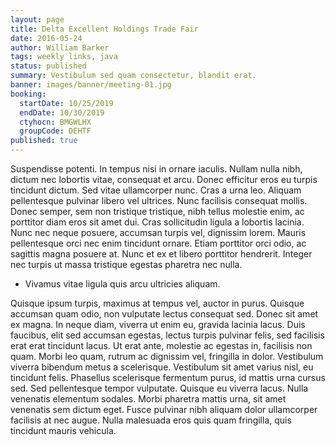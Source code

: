 ```yaml
---
layout: page
title: Delta Excellent Holdings Trade Fair
date: 2016-05-24
author: William Barker
tags: weekly links, java
status: published
summary: Vestibulum sed quam consectetur, blandit erat.
banner: images/banner/meeting-01.jpg
booking:
  startDate: 10/25/2019
  endDate: 10/30/2019
  ctyhocn: BMGWLHX
  groupCode: DEHTF
published: true
---
```

Suspendisse potenti. In tempus nisi in ornare iaculis. Nullam nulla nibh, dictum nec lobortis vitae, consequat et arcu. Donec efficitur eros eu turpis tincidunt dictum. Sed vitae ullamcorper nunc. Cras a urna leo. Aliquam pellentesque pulvinar libero vel ultrices. Nunc facilisis consequat mollis. Donec semper, sem non tristique tristique, nibh tellus molestie enim, ac porttitor diam eros sit amet dui. Cras sollicitudin ligula a lobortis lacinia. Nunc nec neque posuere, accumsan turpis vel, dignissim lorem. Mauris pellentesque orci nec enim tincidunt ornare. Etiam porttitor orci odio, ac sagittis magna posuere at. Nunc et ex et libero porttitor hendrerit. Integer nec turpis ut massa tristique egestas pharetra nec nulla.

* Vivamus vitae ligula quis arcu ultricies aliquam.

Quisque ipsum turpis, maximus at tempus vel, auctor in purus. Quisque accumsan quam odio, non vulputate lectus consequat sed. Donec sit amet ex magna. In neque diam, viverra ut enim eu, gravida lacinia lacus. Duis faucibus, elit sed accumsan egestas, lectus turpis pulvinar felis, sed facilisis erat erat tincidunt lacus. Ut erat ante, molestie ac egestas in, facilisis non quam. Morbi leo quam, rutrum ac dignissim vel, fringilla in dolor. Vestibulum viverra bibendum metus a scelerisque. Vestibulum sit amet varius nisl, eu tincidunt felis. Phasellus scelerisque fermentum purus, id mattis urna cursus sed. Sed pellentesque tempor vulputate. Quisque eu viverra lacus. Nulla venenatis elementum sodales. Morbi pharetra mattis urna, sit amet venenatis sem dictum eget. Fusce pulvinar nibh aliquam dolor ullamcorper facilisis at nec augue. Nulla malesuada eros quis quam fringilla, quis tincidunt mauris vehicula.
